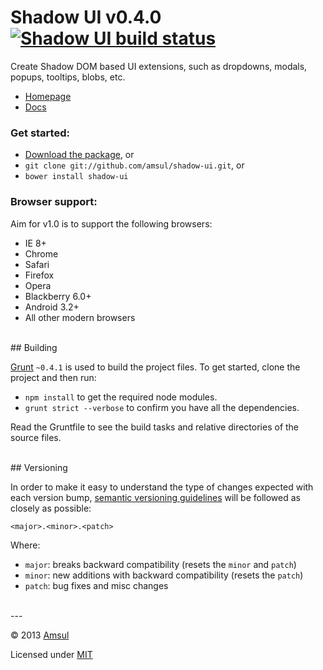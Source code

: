 # Shadow UI v0.4.0 [![Shadow UI build status](https://travis-ci.org/amsul/shadow-ui.png)](https://travis-ci.org/amsul/shadow-ui)

Create Shadow DOM based UI extensions, such as dropdowns, modals, popups, tooltips, blobs, etc.

- [Homepage](http://amsul.github.io/shadow-ui.js)
- [Docs](http://amsul.github.io/shadow-ui.js/docs)


### Get started:

- [Download the package](/archive/0.4.0.zip), or
- `git clone git://github.com/amsul/shadow-ui.git`, or
- `bower install shadow-ui`


### Browser support:

Aim for v1.0 is to support the following browsers:

- IE 8+
- Chrome
- Safari
- Firefox
- Opera
- Blackberry 6.0+
- Android 3.2+
- All other modern browsers


<br>
## Building

[Grunt](http://gruntjs.com/) `~0.4.1` is used to build the project files. To get started, clone the project and then run:

- `npm install` to get the required node modules.
- `grunt strict --verbose` to confirm you have all the dependencies.


Read the Gruntfile to see the build tasks and relative directories of the source files.



<br>
## Versioning

In order to make it easy to understand the type of changes expected with each version bump, [semantic versioning guidelines](http://semver.org/) will be followed as closely as possible:

`<major>.<minor>.<patch>`

Where:

- `major`: breaks backward compatibility (resets the `minor` and `patch`)
- `minor`: new additions with backward compatibility (resets the `patch`)
- `patch`: bug fixes and misc changes



<br>
---

© 2013 [Amsul](http://twitter.com/amsul_)

Licensed under [MIT](http://amsul.ca/MIT)

